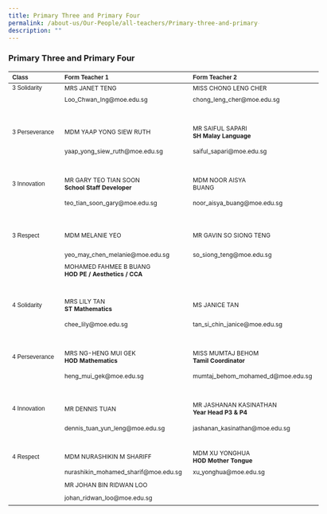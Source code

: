 ```yaml
---
title: Primary Three and Primary Four
permalink: /about-us/Our-People/all-teachers/Primary-three-and-primary-four/
description: ""
---
```

### **Primary Three and Primary Four**

<table border="0" cellpadding="0" cellspacing="0" style="width:624px">
	<thead>
		<tr>
			<th scope="col" style="text-align:left; width:106px"><span style="font-size:12px"><span style="font-family:Arial,Helvetica,sans-serif">Class</span></span></th>
			<th scope="col" style="text-align:left; width:249px"><span style="font-size:12px"><span style="font-family:Arial,Helvetica,sans-serif">Form Teacher 1</span></span></th>
			<th scope="col" style="text-align:left; width:251px"><span style="font-size:12px"><span style="font-family:Arial,Helvetica,sans-serif">Form Teacher 2</span></span></th>
		</tr>
	</thead>
	<tbody>
		<tr>
			<td style="width:106px"><span style="font-size:12px"><span style="font-family:Arial,Helvetica,sans-serif">3 Solidarity</span></span></td>
			<td style="width:249px"><span style="font-size:12px">MRS JANET TENG</span></td>
			<td style="width:251px"><span style="font-size:12px">MISS CHONG LENG CHER</span></td>
		</tr>
		<tr>
			<td style="width:106px">&nbsp;</td>
			<td style="width:249px"><span style="font-size:12px">Loo_Chwan_Ing@moe.edu.sg</span></td>
			<td style="width:251px"><span style="font-size:12px">chong_leng_cher@moe.edu.sg</span></td>
		</tr>
		<tr>
			<td style="width:106px">&nbsp;</td>
			<td style="width:249px">&nbsp;</td>
			<td style="width:251px">&nbsp;</td>
		</tr>
		<tr>
			<td style="width:106px">
			<p><span style="font-size:12px"><span style="font-family:Arial,Helvetica,sans-serif">3 Perseverance</span></span></p>
			</td>
			<td style="width:249px"><span style="font-size:12px">MDM YAAP YONG SIEW RUTH</span></td>
			<td style="width:251px"><span style="font-size:12px">MR SAIFUL SAPARI<br>
			<strong>SH Malay Language</strong></span></td>
		</tr>
		<tr>
			<td style="width:106px">&nbsp;</td>
			<td style="width:249px"><span style="font-size:12px">yaap_yong_siew_ruth@moe.edu.sg</span></td>
			<td style="width:251px"><span style="font-size:12px">saiful_sapari@moe.edu.sg</span></td>
		</tr>
		<tr>
			<td style="width:106px">&nbsp;</td>
			<td style="width:249px">&nbsp;</td>
			<td style="width:251px">&nbsp;</td>
		</tr>
		<tr>
			<td style="width:106px">
			<p><span style="font-size:12px"><span style="font-family:Arial,Helvetica,sans-serif">3 Innovation</span></span></p>
			</td>
			<td style="width:249px"><span style="font-size:12px">MR GARY TEO TIAN SOON<br>
			<strong>School Staff Developer</strong></span></td>
			<td style="width:251px"><span style="font-size:12px">MDM NOOR AISYA<br>
			BUANG</span></td>
		</tr>
		<tr>
			<td style="width:106px">&nbsp;</td>
			<td style="width:249px"><span style="font-size:12px">teo_tian_soon_gary@moe.edu.sg</span></td>
			<td style="width:251px"><span style="font-size:12px">noor_aisya_buang@moe.edu.sg</span></td>
		</tr>
		<tr>
			<td style="width:106px">&nbsp;</td>
			<td style="width:249px">&nbsp;</td>
			<td style="width:251px">&nbsp;</td>
		</tr>
		<tr>
			<td style="width:106px">
			<p><span style="font-size:12px"><span style="font-family:Arial,Helvetica,sans-serif">3 Respect</span></span></p>
			</td>
			<td style="width:249px"><span style="font-size:12px">MDM MELANIE YEO</span></td>
			<td style="width:251px"><span style="font-size:12px">MR GAVIN SO SIONG TENG</span></td>
		</tr>
		<tr>
			<td style="width:106px">&nbsp;</td>
			<td style="width:249px"><span style="font-size:12px">yeo_may_chen_melanie@moe.edu.sg</span></td>
			<td style="width:251px"><span style="font-size:12px">so_siong_teng@moe.edu.sg</span></td>
		</tr>
		<tr>
			<td style="width:106px">&nbsp;</td>
			<td style="width:249px"><span style="font-size:12px">MOHAMED FAHMEE
				B BUANG<br>
				<strong>HOD PE / Aesthetics / CCA</strong></span></td>	
			<td style="width:106px">&nbsp;</td>
		</tr>
		<tr>
			<td style="width:106px">&nbsp;</td>
			<td style="width:249px">&nbsp;</td>
			<td style="width:251px">&nbsp;</td>
		</tr>
		<tr>
			<td style="width:106px">
			<p><span style="font-size:12px"><span style="font-family:Arial,Helvetica,sans-serif">4 Solidarity</span></span></p>
			</td>
			<td style="width:249px"><span style="font-size:12px">MRS LILY TAN<br>
			<strong>ST Mathematics</strong></span></td>
			<td style="width:251px"><span style="font-size:12px">MS JANICE TAN</span></td>
		</tr>
		<tr>
			<td style="width:106px">&nbsp;</td>
			<td style="width:249px"><span style="font-size:12px">chee_lily@moe.edu.sg</span></td>
			<td style="width:251px"><span style="font-size:12px">tan_si_chin_janice@moe.edu.sg</span></td>
		</tr>
		<tr>
			<td style="width:106px">&nbsp;</td>
			<td style="width:249px">&nbsp;</td>
			<td style="width:251px">&nbsp;</td>
		</tr>
		<tr>
			<td style="width:106px">
			<p><span style="font-size:12px"><span style="font-family:Arial,Helvetica,sans-serif">4 Perseverance</span></span></p>
			</td>
			<td style="width:249px"><span style="font-size:12px">MRS NG-HENG MUI GEK<br>
			<strong>HOD Mathematics</strong></span></td>
			<td style="width:251px"><span style="font-size:12px">MISS MUMTAJ BEHOM<br>
			<strong>Tamil Coordinator</strong></span></td>
		</tr>
		<tr>
			<td style="width:106px">&nbsp;</td>
			<td style="width:249px"><span style="font-size:12px">heng_mui_gek@moe.edu.sg</span></td>
			<td style="width:251px"><span style="font-size:12px">mumtaj_behom_mohamed_d@moe.edu.sg</span></td>
		</tr>
		<tr>
			<td style="width:106px">&nbsp;</td>
			<td style="width:249px">&nbsp;</td>
			<td style="width:251px">&nbsp;</td>
		</tr>
		<tr>
			<td style="width:106px">
			<p><span style="font-size:12px"><span style="font-family:Arial,Helvetica,sans-serif">4 Innovation</span></span></p>
			</td>
			<td style="width:249px">
			<p><span style="font-size:12px">MR DENNIS TUAN</span></p>
			</td>
			<td style="width:251px"><span style="font-size:12px">MR JASHANAN KASINATHAN<br><strong>Year Head P3 &amp; P4</strong></span></td>
		</tr>
		<tr>
			<td style="width:106px">&nbsp;</td>
			<td style="width:249px"><span style="font-size:12px">dennis_tuan_yun_leng@moe.edu.sg</span></td>
			<td style="width:251px"><span style="font-size:12px">jashanan_kasinathan@moe.edu.sg</span></td>
		</tr>
		<tr>
			<td style="width:106px">&nbsp;</td>
			<td style="width:249px"><span style="font-size:12px"></span></td>
			<td style="width:106px">&nbsp;</td>
		</tr>
		<tr>
			<td style="width:106px"><span style="font-size:12px"><span style="font-family:Arial,Helvetica,sans-serif">4 Respect</span></span></td>
			<td style="width:249px"><span style="font-size:12px">MDM NURASHIKIN&nbsp;M SHARIFF</span></td>
			<td style="width:251px"><span style="font-size:12px">MDM XU YONGHUA<br>
			<strong>HOD Mother Tongue</strong></span></td>
		</tr>
		<tr>
			<td style="width:106px">&nbsp;</td>
			<td style="width:249px"><span style="font-size:12px">nurashikin_mohamed_sharif@moe.edu.sg</span></td>
			<td style="width:251px"><span style="font-size:12px">xu_yonghua@moe.edu.sg</span></td>
		</tr>
		<tr>
			<td style="width:106px">&nbsp;</td>
			<td style="width:249px"><span style="font-size:12px">MR JOHAN BIN&nbsp;RIDWAN LOO</span></td>
			<td style="width:251px">&nbsp;</td>
		</tr>
		<tr>
			<td style="width:106px">&nbsp;</td>
			<td style="width:249px"><span style="font-size:12px">johan_ridwan_loo@moe.edu.sg</span></td>
			<td style="width:251px">&nbsp;</td>
		</tr>
	</tbody>
</table>

<p>&nbsp;</p>